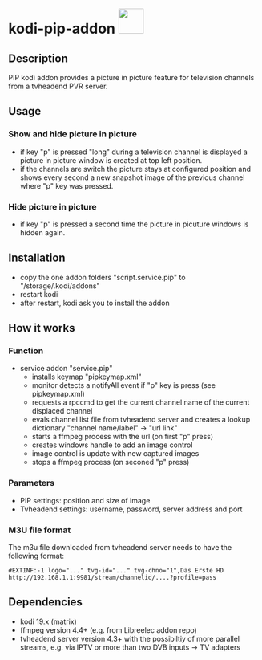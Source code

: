 # kodi-pip-addon <img src="https://github.com/mltobi/kodi-pip-addon/blob/main/script.service.pip/resources/icon.png" width="50"/>

## Description
PIP kodi addon provides a picture in picture feature for television channels from a tvheadend PVR server.
          
## Usage

### Show and hide picture in picture
* if key "p" is pressed "long" during a television channel is displayed a picture in picture window is created at top left position.
* if the channels are switch the picture stays at configured position and shows every second a new snapshot image of the previous channel where "p" key was pressed.

### Hide picture in picture
* if key "p" is pressed a second time the picture in picuture windows is hidden again.

## Installation
* copy the one addon folders "script.service.pip" to "/storage/.kodi/addons"
* restart kodi
* after restart, kodi ask you to install the addon

## How it works

### Function
* service addon "service.pip"
  * installs keymap "pipkeymap.xml"
  * monitor detects a notifyAll event if "p" key is press (see pipkeymap.xml)
  * requests a rpccmd to get the current channel name of the current displaced channel
  * evals channel list file from tvheadend server and creates a lookup dictionary "channel name/label" -> "url link"
  * starts a ffmpeg process with the url (on first "p" press)
  * creates windows handle to add an image control
  * image control is update with new captured images
  * stops a ffmpeg process (on seconed "p" press)

### Parameters
* PIP settings: position and size of image
* Tvheadend settings: username, password, server address and port

### M3U file format
The m3u file downloaded from tvheadend server needs to have the following format:
```
#EXTINF:-1 logo="..." tvg-id="..." tvg-chno="1",Das Erste HD
http://192.168.1.1:9981/stream/channelid/....?profile=pass
```

## Dependencies
* kodi 19.x (matrix)
* ffmpeg version 4.4+ (e.g. from Libreelec addon repo)
* tvheadend server version 4.3+ with the possibiltiy of more parallel streams, e.g. via IPTV or more than two DVB inputs -> TV adapters

